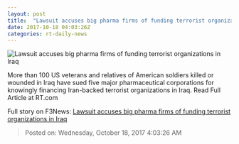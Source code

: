 ```yaml
---
layout: post
title:  "Lawsuit accuses big pharma firms of funding terrorist organizations in Iraq"
date: 2017-10-18 04:03:26Z
categories: rt-daily-news
---
```


![Lawsuit accuses big pharma firms of funding terrorist organizations in Iraq](https://cdni.rt.com/files/2017.10/article/59e6d12efc7e9320608b4567.jpg)

More than 100 US veterans and relatives of American soldiers killed or wounded in Iraq have sued five major pharmaceutical corporations for knowingly financing Iran-backed terrorist organizations in Iraq. Read Full Article at RT.com


Full story on F3News: [Lawsuit accuses big pharma firms of funding terrorist organizations in Iraq](http://www.f3nws.com/n/xbENrD)

> Posted on: Wednesday, October 18, 2017 4:03:26 AM
